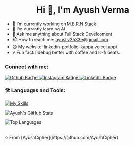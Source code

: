  <h1 align="center">Hi 👋, I'm Ayush Verma</h1>

- 🔭 I’m currently working on M.E.R.N Stack
- 🌱 I’m currently learning AI
- 💬 Ask me anything about Full Stack Development 
- 📫 How to reach me: ayushv3533e@gmail.com
- 😄 My website: linkedin-portfolio-kappa.vercel.app/ 
- ⚡ Fun fact: I debug better with coffee and lo-fi beats.
  
### Connect with me:
<div id="badges">
  <a href="https://github.com/AyushCipher">
    <img src="https://img.shields.io/badge/Github-white?style=for-the-badge&logo=Github&logoColor=black" alt="Github Badge"/>
  </a>
   <a href="https://www.instagram.com/verma_ji_ayush/">
    <img src="https://img.shields.io/badge/Instagram-purple?style=for-the-badge&logo=instagram&logoColor=white" alt="Instagram Badge"/>
   <a href="https://www.linkedin.com/in/ayush-verma-dev/">
    <img src="https://img.shields.io/badge/LinkedIn-blue?style=for-the-badge&logo=linkedin&logoColor=white" alt="LinkedIn Badge"/>
  </a>

</div>

### 🛠️ Languages and Tools:
[![My Skills](https://skillicons.dev/icons?i=html,css,js,react,nodejs,express,mongodb,nextjs,SQL,git,github,postman)](https://skillicons.dev)

![Ayush's GitHub Stats](https://github-readme-stats.vercel.app/api?username=AyushCipher&show_icons=true&theme=dark)

![Top Languages](https://github-readme-stats.vercel.app/api/top-langs/?username=AyushCipher&theme=dark)

<br>
⭐️ From [AyushCipher](https://github.com/AyushCipher)

